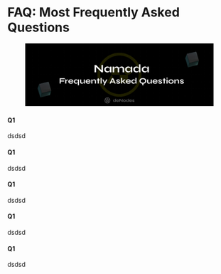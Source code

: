 # FAQ: Most Frequently Asked Questions

<figure><img src="../.gitbook/assets/Twitter header - 10.png" alt=""><figcaption></figcaption></figure>

#### Q1

dsdsd

#### Q1

dsdsd

#### Q1

dsdsd

#### Q1

dsdsd

#### Q1

dsdsd
